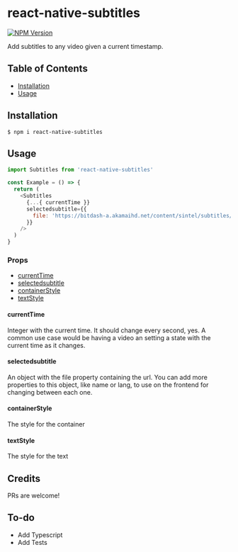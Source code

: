 # react-native-subtitles

[![NPM Version](https://img.shields.io/npm/v/react-native-subtitles.svg?style=flat)]()

Add subtitles to any video given a current timestamp.

## Table of Contents

- [Installation](#installation)
- [Usage](#usage)

## Installation

```
$ npm i react-native-subtitles
```

## Usage

```javascript
import Subtitles from 'react-native-subtitles'

const Example = () => {
  return (
    <Subtitles
      {...{ currentTime }}
      selectedsubtitle={{
        file: 'https://bitdash-a.akamaihd.net/content/sintel/subtitles/subtitles_en.vtt',
      }}
    />
  )
}
```

### Props

- [currentTime](#currentTime)
- [selectedsubtitle](#selectedsubtitle)
- [containerStyle](#containerStyle)
- [textStyle](#textStyle)

#### currentTime

Integer with the current time. It should change every second, yes. A common use case would be having a video an setting a state with the current time as it changes.

#### selectedsubtitle

An object with the file property containing the url. You can add more properties to this object, like name or lang, to use on the frontend for changing between each one.

#### containerStyle

The style for the container

#### textStyle

The style for the text

## Credits

PRs are welcome!

## To-do

- Add Typescript
- Add Tests

